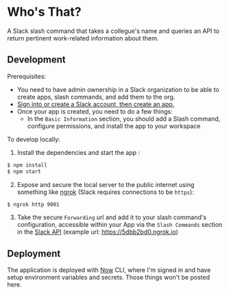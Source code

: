 # Who's That?
A Slack slash command that takes a collegue's name and queries an API to return pertinent work-related information about them.

## Development

Prerequisites:
- You need to have admin ownership in a Slack organization to be able to create apps, slash commands, and add them to the org.
- [Sign into or create a Slack account, then create an app.](https://api.slack.com/apps)
- Once your app is created, you need to do a few things:
  - In the `Basic Information` section, you should add a Slash command, configure permissions, and install the app to your workspace

To develop locally:
1. Install the dependencies and start the app :
```sh
$ npm install
$ npm start
```
2. Expose and secure the local server to the public internet using something like [ngrok](https://ngrok.com/) (Slack requires connections to be `https`):
```sh
$ ngrok http 9001
```
3. Take the secure `Forwarding` url and add it to your slash command's configuration, accessible within your App via the `Slash Commands` section in the [Slack API](https://api.slack.com/apps) (example url: https://5dbb2bd0.ngrok.io)

## Deployment

The application is deployed with [Now](https://zeit.co/now) CLI, where I'm signed in and have setup environment variables and secrets. Those things won't be posted here. 